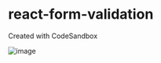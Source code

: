 # react-form-validation
Created with CodeSandbox

![image](https://user-images.githubusercontent.com/86347286/162632985-7d6bdc29-2743-4ada-a151-00d8338b45da.png)

